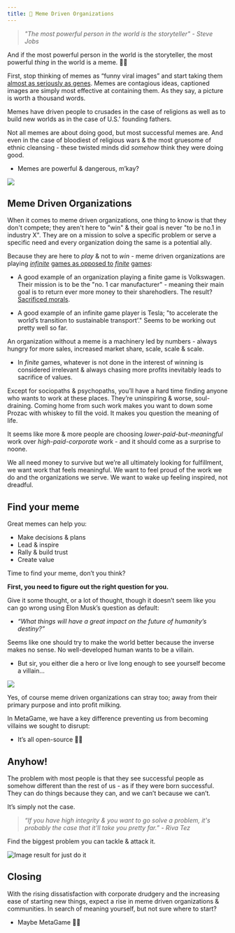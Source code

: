 ```yaml
---
title: 👻 Meme Driven Organizations
--- 
```


> _"The most powerful person in the world is the storyteller" - Steve Jobs_

And if the most powerful person in the world is the storyteller, the most powerful _thing_ in the world is a meme. 🤷‍♂️

First, stop thinking of memes as “funny viral images” and start taking them [almost as seriously as genes](https://en.wikipedia.org/wiki/Memetics). Memes are contagious ideas, captioned images are simply most effective at containing them. As they say, a picture is worth a thousand words.

Memes have driven people to crusades in the case of religions as well as to build new worlds as in the case of U.S.’ founding fathers.

Not all memes are about doing good, but most successful memes are. And even in the case of bloodiest of religious wars & the most gruesome of ethnic cleansing - these twisted minds did _somehow_ think they were doing good.

-   Memes are powerful & dangerous, m’kay?
    

![](https://cdn.substack.com/image/fetch/w_1456,c_limit,f_auto,q_auto:good,fl_progressive:steep/https%3A%2F%2Fbucketeer-e05bbc84-baa3-437e-9518-adb32be77984.s3.amazonaws.com%2Fpublic%2Fimages%2F365ade34-758f-4953-bc50-70f1541b058a_1201x630.png)

## Meme Driven Organizations

When it comes to meme driven organizations, one thing to know is that they don't compete; they aren't here to "win" & their goal is never "to be no.1 in industry X". They are on a mission to solve a specific problem or serve a specific need and every organization doing the same is a potential ally.

Because they are here to _play_ & not to _win_ - meme driven organizations are playing _[infinite](https://en.wikipedia.org/wiki/Finite_and_Infinite_Games)_ [games as opposed to](https://en.wikipedia.org/wiki/Finite_and_Infinite_Games) _[finite](https://en.wikipedia.org/wiki/Finite_and_Infinite_Games)_ [games](https://en.wikipedia.org/wiki/Finite_and_Infinite_Games):

-   A good example of an organization playing a finite game is Volkswagen. Their mission is to be the "no. 1 car manufacturer" - meaning their main goal is to return ever more money to their sharehodlers. The result? [Sacrificed morals](https://en.wikipedia.org/wiki/Volkswagen_emissions_scandal).
    
-   A good example of an infinite game player is Tesla; "to accelerate the world’s transition to sustainable transport’." Seems to be working out pretty well so far.
    

An organization without a meme is a machinery led by numbers - always hungry for more sales, increased market share, scale, scale & scale.

-   In _finite_ games, whatever is not done in the interest of winning is considered irrelevant & always chasing more profits inevitably leads to sacrifice of values.
    

Except for sociopaths & psychopaths, you’ll have a hard time finding anyone who wants to work at these places. They’re uninspiring & worse, soul-draining. Coming home from such work makes you want to down some Prozac with whiskey to fill the void. It makes you question the meaning of life.

It seems like more & more people are choosing _lower-paid-but-meaningful_ work over _high-paid-corporate_ work - and it should come as a surprise to noone.

We all need money to survive but we’re all ultimately looking for fulfillment, we want work that feels meaningful. We want to feel proud of the work we do and the organizations we serve. We want to wake up feeling inspired, not dreadful.

## Find your meme

Great memes can help you:
-   Make decisions & plans
-   Lead & inspire
-   Rally & build trust
-   Create value
    

Time to find your meme, don’t you think?

**First, you need to figure out the right question for you.**

Give it some thought, or a lot of thought, though it doesn’t seem like you can go wrong using Elon Musk’s question as default:

-   _“What things will have a great impact on the future of humanity’s destiny?”_
    

Seems like one should try to make the world better because the inverse makes no sense. No well-developed human wants to be a villain.

-   But sir, you either die a hero or live long enough to see yourself become a villain…
    

![](https://cdn.substack.com/image/fetch/w_1456,c_limit,f_auto,q_auto:good,fl_progressive:steep/https%3A%2F%2Fbucketeer-e05bbc84-baa3-437e-9518-adb32be77984.s3.amazonaws.com%2Fpublic%2Fimages%2F314fed72-3041-4d72-bc51-b04732eae48c_1162x783.png)

Yes, of course meme driven organizations can stray too; away from their primary purpose and into profit milking.

In MetaGame, we have a key difference preventing us from becoming villains we sought to disrupt:

-   It’s all open-source 🤷‍♂️
    

## Anyhow!

The problem with most people is that they see successful people as somehow different than the rest of us - as if they were born successful. They can do things because they can, and we can’t because we can’t.

It’s simply not the case.

> _“If you have high integrity & you want to go solve a problem, it's probably the case that it'll take you pretty far.” - Riva Tez_

Find the biggest problem you can tackle & attack it.

![Image result for just do it](https://cdn.substack.com/image/fetch/w_1456,c_limit,f_auto,q_auto:good,fl_progressive:steep/https%3A%2F%2Fbucketeer-e05bbc84-baa3-437e-9518-adb32be77984.s3.amazonaws.com%2Fpublic%2Fimages%2F8adf0c05-0d4d-4647-bedc-5ab5478737c2_960x540.jpeg)

## Closing

With the rising dissatisfaction with corporate drudgery and the increasing ease of starting new things, expect a rise in meme driven organizations & communities.
In search of meaning yourself, but not sure where to start?
- Maybe MetaGame 🤷‍♂️

